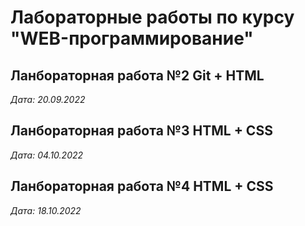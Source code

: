 # Лабораторные работы по курсу "WEB-программирование"

## Ланбораторная работа №2 Git + HTML

*Дата: 20.09.2022*

## Ланбораторная работа №3 HTML + CSS

*Дата: 04.10.2022*

## Ланбораторная работа №4 HTML + CSS

*Дата: 18.10.2022*
